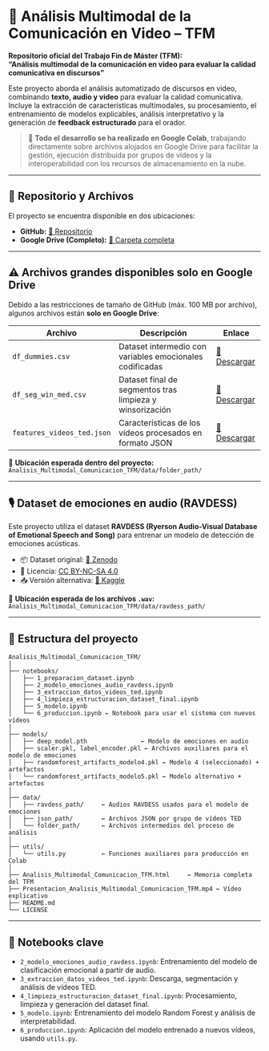 # 🧠 Análisis Multimodal de la Comunicación en Video – TFM

**Repositorio oficial del Trabajo Fin de Máster (TFM):**  
**“Análisis multimodal de la comunicación en video para evaluar la calidad comunicativa en discursos”**

Este proyecto aborda el análisis automatizado de discursos en video, combinando **texto, audio y video** para evaluar la calidad comunicativa. Incluye la extracción de características multimodales, su procesamiento, el entrenamiento de modelos explicables, análisis interpretativo y la generación de **feedback estructurado** para el orador.

> 📍 **Todo el desarrollo se ha realizado en Google Colab**, trabajando directamente sobre archivos alojados en Google Drive para facilitar la gestión, ejecución distribuida por grupos de vídeos y la interoperabilidad con los recursos de almacenamiento en la nube.

---

## 📁 Repositorio y Archivos

El proyecto se encuentra disponible en dos ubicaciones:

- **GitHub:** [🔗 Repositorio](https://github.com/Fonmaker/Analisis_Comunicacion_Multimodal_TFM)
- **Google Drive (Completo):** [🔗 Carpeta completa](https://drive.google.com/drive/folders/15LFR3rK3jT_EtLpjtoeKOWTUoHEcF-1d?usp=drive_link)

---

## ⚠️ Archivos grandes disponibles solo en Google Drive

Debido a las restricciones de tamaño de GitHub (máx. 100 MB por archivo), algunos archivos están **solo en Google Drive**:

| Archivo                      | Descripción                                                  | Enlace                                                               |
|-----------------------------|--------------------------------------------------------------|----------------------------------------------------------------------|
| `df_dummies.csv`            | Dataset intermedio con variables emocionales codificadas     | [🔗 Descargar](https://drive.google.com/file/d/1RXl31QiY2JExLEBKjoMEwKwBx7TRqyJV/view?usp=drive_link) |
| `df_seg_win_med.csv`        | Dataset final de segmentos tras limpieza y winsorización     | [🔗 Descargar](https://drive.google.com/file/d/1oUNcY3c7w1ZANAIzXGD0M5kG1-W62CHk/view?usp=drive_link) |
| `features_videos_ted.json`  | Características de los vídeos procesados en formato JSON     | [🔗 Descargar](https://drive.google.com/file/d/1PrpVz4tk0KlDS5e_tsS4rk3a6YVcLl-q/view?usp=drive_link) |

📌 **Ubicación esperada dentro del proyecto:**  
`Analisis_Multimodal_Comunicacion_TFM/data/folder_path/`

---

## 🎙 Dataset de emociones en audio (RAVDESS)

Este proyecto utiliza el dataset **RAVDESS (Ryerson Audio-Visual Database of Emotional Speech and Song)** para entrenar un modelo de detección de emociones acústicas.

- 📦 Dataset original: [🔗 Zenodo](https://zenodo.org/record/1188976)
- 📄 Licencia: [CC BY-NC-SA 4.0](https://creativecommons.org/licenses/by-nc-sa/4.0/)
- 📥 Versión alternativa: [🔗 Kaggle](https://www.kaggle.com/datasets/uwrfkaggler/ravdess-emotional-speech-audio)

📂 **Ubicación esperada de los archivos `.wav`:**  
`Analisis_Multimodal_Comunicacion_TFM/data/ravdess_path/`

---

## 🧱 Estructura del proyecto

```
Analisis_Multimodal_Comunicacion_TFM/
│
├── notebooks/
│   ├── 1_preparacion_dataset.ipynb
│   ├── 2_modelo_emociones_audio_ravdess.ipynb
│   ├── 3_extraccion_datos_videos_ted.ipynb
│   ├── 4_limpieza_estructuracion_dataset_final.ipynb
│   ├── 5_modelo.ipynb
│   └── 6_produccion.ipynb ← Notebook para usar el sistema con nuevos vídeos
│
├── models/
│   ├── deep_model.pth               ← Modelo de emociones en audio
│   ├── scaler.pkl, label_encoder.pkl ← Archivos auxiliares para el modelo de emociones
│   ├── randomforest_artifacts_modelo4.pkl ← Modelo 4 (seleccionado) + artefactos
│   └── randomforest_artifacts_modelo5.pkl ← Modelo alternativo + artefactos
│
├── data/
│   ├── ravdess_path/     ← Audios RAVDESS usados para el modelo de emociones
│   ├── json_path/        ← Archivos JSON por grupo de vídeos TED
│   └── folder_path/      ← Archivos intermedios del proceso de análisis
│
├── utils/
│   └── utils.py          ← Funciones auxiliares para producción en Colab
│
├── Analisis_Multimodal_Comunicacion_TFM.html     ← Memoria completa del TFM
├── Presentacion_Analisis_Multimodal_Comunicacion_TFM.mp4 ← Vídeo explicativo
├── README.md
└── LICENSE
```

---

## 📌 Notebooks clave

- `2_modelo_emociones_audio_ravdess.ipynb`: Entrenamiento del modelo de clasificación emocional a partir de audio.
- `3_extraccion_datos_videos_ted.ipynb`: Descarga, segmentación y análisis de vídeos TED.
- `4_limpieza_estructuracion_dataset_final.ipynb`: Procesamiento, limpieza y generación del dataset final.
- `5_modelo.ipynb`: Entrenamiento del modelo Random Forest y análisis de interpretabilidad.
- `6_produccion.ipynb`: Aplicación del modelo entrenado a nuevos vídeos, usando `utils.py`.

